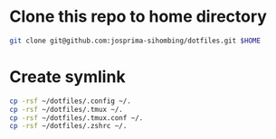 # Clone this repo to home directory
```bash
git clone git@github.com:josprima-sihombing/dotfiles.git $HOME
```

# Create symlink

```bash
cp -rsf ~/dotfiles/.config ~/.
cp -rsf ~/dotfiles/.tmux ~/.
cp -rsf ~/dotfiles/.tmux.conf ~/.
cp -rsf ~/dotfiles/.zshrc ~/.
```
